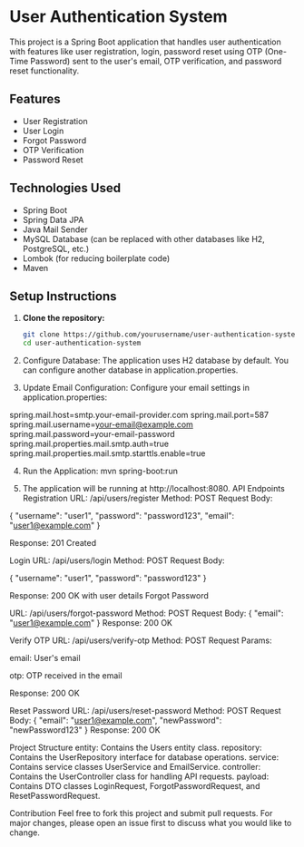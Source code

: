 # User Authentication System

This project is a Spring Boot application that handles user authentication with features like user registration, login, password reset using OTP (One-Time Password) sent to the user's email, OTP verification, and password reset functionality.

## Features

- User Registration
- User Login
- Forgot Password
- OTP Verification
- Password Reset

## Technologies Used

- Spring Boot
- Spring Data JPA
- Java Mail Sender
- MySQL Database (can be replaced with other databases like H2, PostgreSQL, etc.)
- Lombok (for reducing boilerplate code)
- Maven

## Setup Instructions

1. **Clone the repository:**
   ```bash
   git clone https://github.com/yourusername/user-authentication-system.git
   cd user-authentication-system
2) Configure Database:
The application uses H2 database by default. You can configure another database in application.properties.

3) Update Email Configuration:
Configure your email settings in application.properties:

spring.mail.host=smtp.your-email-provider.com
spring.mail.port=587
spring.mail.username=your-email@example.com
spring.mail.password=your-email-password
spring.mail.properties.mail.smtp.auth=true
spring.mail.properties.mail.smtp.starttls.enable=true

4) Run the Application:
   mvn spring-boot:run

5) The application will be running at http://localhost:8080.
API Endpoints
Registration
URL: /api/users/register
Method: POST
Request Body:

{
  "username": "user1",
  "password": "password123",
  "email": "user1@example.com"
}

Response: 201 Created

Login
URL: /api/users/login
Method: POST
Request Body:

{
  "username": "user1",
  "password": "password123"
}

Response: 200 OK with user details
Forgot Password

URL: /api/users/forgot-password
Method: POST
Request Body:
{
  "email": "user1@example.com"
}
Response: 200 OK

Verify OTP
URL: /api/users/verify-otp
Method: POST
Request Params:

email: User's email

otp: OTP received in the email

Response: 200 OK

Reset Password
URL: /api/users/reset-password
Method: POST
Request Body:
{
  "email": "user1@example.com",
  "newPassword": "newPassword123"
}
Response: 200 OK

Project Structure
entity: Contains the Users entity class.
repository: Contains the UserRepository interface for database operations.
service: Contains service classes UserService and EmailService.
controller: Contains the UserController class for handling API requests.
payload: Contains DTO classes LoginRequest, ForgotPasswordRequest, and ResetPasswordRequest.

Contribution
Feel free to fork this project and submit pull requests. For major changes, please open an issue first to discuss what you would like to change.
